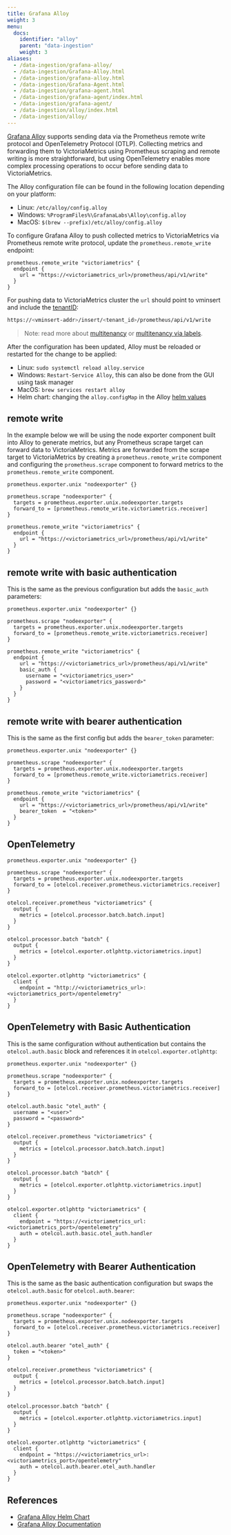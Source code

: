 ```yaml
---
title: Grafana Alloy
weight: 3
menu:
  docs:
    identifier: "alloy"
    parent: "data-ingestion"
    weight: 3
aliases:
  - /data-ingestion/grafana-alloy/
  - /data-ingestion/Grafana-Alloy.html
  - /data-ingestion/grafana-alloy.html
  - /data-ingestion/Grafana-Agent.html
  - /data-ingestion/grafana-agent.html
  - /data-ingestion/grafana-agent/index.html
  - /data-ingestion/grafana-agent/
  - /data-ingestion/alloy/index.html
  - /data-ingestion/alloy/
---
```


[Grafana Alloy](https://grafana.com/docs/alloy/latest/) supports sending data via the Prometheus remote write protocol and OpenTelemetry Protocol (OTLP).
Collecting metrics and forwarding them to VictoriaMetrics using Prometheus scraping and remote writing is more straightforward, but using OpenTelemetry enables more complex processing operations to occur before sending data to VictoriaMetrics.

The Alloy configuration file can be found in the following location depending on your platform:
- Linux: `/etc/alloy/config.alloy`
- Windows: `%ProgramFiles%\GrafanaLabs\Alloy\config.alloy`
- MacOS: `$(brew --prefix)/etc/alloy/config.alloy`

To configure Grafana Alloy to push collected metrics to VictoriaMetrics via Prometheus remote write protocol,
update the `prometheus.remote_write` endpoint:
```Alloy
prometheus.remote_write "victoriametrics" {
  endpoint {
    url = "https://<victoriametrics_url>/prometheus/api/v1/write"
  }
}
```

For pushing data to VictoriaMetrics cluster the `url` should point to vminsert and include 
the [tenantID](https://docs.victoriametrics.com/cluster-victoriametrics/#url-format):
```sh
https://<vminsert-addr>/insert/<tenant_id>/prometheus/api/v1/write
```

> Note: read more about [multitenancy](https://docs.victoriametrics.com/cluster-victoriametrics/#multitenancy)
> or [multitenancy via labels](https://docs.victoriametrics.com/cluster-victoriametrics/#multitenancy-via-labels).

After the configuration has been updated, Alloy must be reloaded or restarted for the change to be applied:
- Linux: `sudo systemctl reload alloy.service`
- Windows: `Restart-Service Alloy`, this can also be done from the GUI using task manager
- MacOS: `brew services restart alloy`
- Helm chart: changing the `alloy.configMap` in the Alloy [helm values](https://raw.githubusercontent.com/grafana/alloy/main/operations/helm/charts/alloy/values.yaml)

## remote write

In the example below we will be using the node exporter component built into Alloy to generate metrics,
but any Prometheus scrape target can forward data to VictoriaMetrics.
Metrics are forwarded from the scrape target to VictoriaMetrics by creating a `prometheus.remote_write` component
and configuring the `prometheus.scrape` component to forward metrics to the `prometheus.remote_write` component.

```Alloy
prometheus.exporter.unix "nodeexporter" {}

prometheus.scrape "nodeexporter" {
  targets = prometheus.exporter.unix.nodeexporter.targets
  forward_to = [prometheus.remote_write.victoriametrics.receiver]
}

prometheus.remote_write "victoriametrics" {
  endpoint {
    url = "https://<victoriametrics_url>/prometheus/api/v1/write"
  }
}
```

## remote write with basic authentication

This is the same as the previous configuration but adds the `basic_auth` parameters:
```Alloy
prometheus.exporter.unix "nodeexporter" {}

prometheus.scrape "nodeexporter" {
  targets = prometheus.exporter.unix.nodeexporter.targets
  forward_to = [prometheus.remote_write.victoriametrics.receiver]
}

prometheus.remote_write "victoriametrics" {
  endpoint {
    url = "https://<victoriametrics_url>/prometheus/api/v1/write"
    basic_auth {
      username = "<victoriametrics_user>"
      password = "<victoriametrics_password>"
    }
  }
}
```

## remote write with bearer authentication

This is the same as the first config but adds the `bearer_token` parameter:
```Alloy
prometheus.exporter.unix "nodeexporter" {}

prometheus.scrape "nodeexporter" {
  targets = prometheus.exporter.unix.nodeexporter.targets
  forward_to = [prometheus.remote_write.victoriametrics.receiver]
}

prometheus.remote_write "victoriametrics" {
  endpoint {
    url = "https://<victoriametrics_url>/prometheus/api/v1/write"
    bearer_token  = "<token>"
  }
}
```

## OpenTelemetry

```Alloy
prometheus.exporter.unix "nodeexporter" {}

prometheus.scrape "nodeexporter" {
  targets = prometheus.exporter.unix.nodeexporter.targets
  forward_to = [otelcol.receiver.prometheus.victoriametrics.receiver]
}

otelcol.receiver.prometheus "victoriametrics" {
  output {
    metrics = [otelcol.processor.batch.batch.input]
  }
}

otelcol.processor.batch "batch" {
  output {
    metrics = [otelcol.exporter.otlphttp.victoriametrics.input]
  }
}

otelcol.exporter.otlphttp "victoriametrics" {
  client {
    endpoint = "http://<victoriametrics_url>:<victoriametrics_port>/opentelemetry"
  }
}
```

## OpenTelemetry with Basic Authentication

This is the same configuration without authentication but contains the `otelcol.auth.basic` block 
and references it in `otelcol.exporter.otlphttp`:
```Alloy
prometheus.exporter.unix "nodeexporter" {}

prometheus.scrape "nodeexporter" {
  targets = prometheus.exporter.unix.nodeexporter.targets
  forward_to = [otelcol.receiver.prometheus.victoriametrics.receiver]
}

otelcol.auth.basic "otel_auth" {
  username = "<user>"
  password = "<password>"
}

otelcol.receiver.prometheus "victoriametrics" {
  output {
    metrics = [otelcol.processor.batch.batch.input]
  }
}

otelcol.processor.batch "batch" {
  output {
    metrics = [otelcol.exporter.otlphttp.victoriametrics.input]
  }
}

otelcol.exporter.otlphttp "victoriametrics" {
  client {
    endpoint = "https://<victoriametrics_url:<victoriametrics_port>/opentelemetry"
    auth = otelcol.auth.basic.otel_auth.handler
  }
}
```

## OpenTelemetry with Bearer Authentication

This is the same as the basic authentication configuration but swaps the `otelcol.auth.basic` for `otelcol.auth.bearer`:
```Alloy
prometheus.exporter.unix "nodeexporter" {}

prometheus.scrape "nodeexporter" {
  targets = prometheus.exporter.unix.nodeexporter.targets
  forward_to = [otelcol.receiver.prometheus.victoriametrics.receiver]
}

otelcol.auth.bearer "otel_auth" {
  token = "<token>"  
}

otelcol.receiver.prometheus "victoriametrics" {
  output {
    metrics = [otelcol.processor.batch.batch.input]
  }
}

otelcol.processor.batch "batch" {
  output {
    metrics = [otelcol.exporter.otlphttp.victoriametrics.input]
  }
}

otelcol.exporter.otlphttp "victoriametrics" {
  client {
    endpoint = "https://<victoriametrics_url>:<victoriametrics_port>/opentelemetry"
    auth = otelcol.auth.bearer.otel_auth.handler
  }
}
```

## References

- [Grafana Alloy Helm Chart](https://github.com/grafana/alloy/tree/main/operations/helm)
- [Grafana Alloy Documentation](https://grafana.com/docs/alloy/latest)
